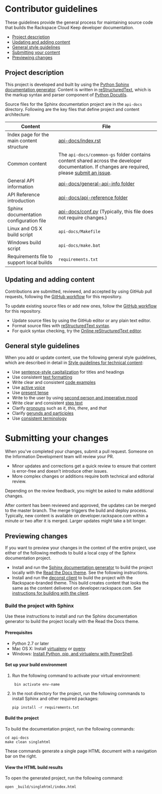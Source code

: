 # Contributor guidelines

These guidelines provide the general process for maintaining source code that builds the Rackspace Cloud Keep developer documentation.

- [Project description](#project-description)
- [Updating and adding content](#updating-and-adding-content)
- [General style guidelines](#general-style-guidelines)
- [Submitting your content](#submitting-your-content)
- [Previewing changes](#previewing-your-changes)

## Project description

This project is developed and built by using the
[Python Sphinx documentation generator](http://sphinx-doc.org/). Content is
written in [reStructuredText](http://sphinx-doc.org/rest.html), which is the markup syntax and
parser component of [Python Docutils](http://docutils.sourceforge.net/index.html).

Source files for the Sphinx documentation project are in the ``api-docs`` directory.
Following are the key files that define project and content architecture:

Content | File
--- | ---
|Index page for the main content structure| [api-docs/index.rst](https://github.com/rackerlabs/docs-cloud-keep/blob/master/api-docs/index.rst)
|Common content| The ``api-docs/commmon-gs`` folder contains content shared across the developer documentation. If changes are required, please [submit an issue](https://github.com/rackerlabs/docs-cloud-keep/tree/master/api-docs/common-gs).
|General API information |[api-docs/general-api-info folder](https://github.com/rackerlabs/docs-cloud-keep/tree/master/api-docs/general-api-info)
|API Reference introduction|[api-docs/api-reference folder](https://github.com/rackerlabs/docs-cloud-keep/tree/master/api-docs/api-reference)
|Sphinx documentation configuration file| [api-docs/conf.py](https://github.com/rackerlabs/docs-cloud-keep/blob/master/api-docs/conf.py) (Typically, this file does not require changes.)
|Linux and OS X build script|``api-docs/Makefile``|
|Windows build script|``api-docs/make.bat``|
|Requirements file to support local builds| ``requirements.txt``

## Updating and adding content

Contributions are submitted, reviewed, and accepted by using GitHub pull requests, following the [GitHub workflow](GITHUBING.md) for this repository.

To update existing source files or add new ones, follow the [GitHub workflow](GITHUBING.md) for this repository.

* Update source files by using the GitHub editor or any plain text editor.
* Format source files with
  [reStructuredText syntax](http://www.sphinx-doc.org/en/stable/rest.html).  
* For quick syntax checking, try the
[Online reStructuredText editor](http://rst.ninjs.org/).

## General style guidelines

When you add or update content, use the following general style guidelines, which are
described in detail in [Style guidelines for technical content](https://github.com/rackerlabs/docs-rackspace/tree/master/style-guide):

- Use [sentence-style capitalization](https://github.com/rackerlabs/docs-rackspace/blob/master/style-guide/a-l-style-guidelines.md#cap-sentence-style) for titles and headings
- Use consistent [text formatting](https://github.com/rackerlabs/docs-rackspace/blob/master/style-guide/m-z-style-guidelines.md#text-formatting)
- Write clear and consistent [code examples](https://github.com/rackerlabs/docs-rackspace/blob/master/style-guide/a-l-style-guidelines.md#code-examples)
- Use [active voice](https://github.com/rackerlabs/docs-rackspace/blob/master/style-guide/basic-writing-guidelines.md#use-active-voice)
- Use [present tense](https://github.com/rackerlabs/docs-rackspace/blob/master/style-guide/basic-writing-guidelines.md#use-present-tense)
- Write to the user by using [second person and imperative mood](https://github.com/rackerlabs/docs-rackspace/blob/master/style-guide/basic-writing-guidelines.md#write-to-user)
- Write clear and consistent [step text](https://github.com/rackerlabs/docs-rackspace/blob/master/style-guide/m-z-style-guidelines.md#tasks-steps)
- Clarify [pronouns](https://github.com/rackerlabs/docs-rackspace/blob/master/style-guide/basic-writing-guidelines.md#clarify-pronouns) such as *it*, *this*, *there*, and *that*
- Clarify [gerunds and participles](https://github.com/rackerlabs/docs-rackspace/blob/master/style-guide/basic-writing-guidelines.md#clarify-gerunds-and-participles)
- Use [consistent terminology](https://github.com/rackerlabs/docs-rackspace/blob/master/style-guide/basic-writing-guidelines.md#use-consistent-terminology)

# Submitting your changes

When you've completed your changes, submit a pull request. Someone on the Information Development team will review your PR.
- Minor updates and corrections get a quick review to ensure that content is error-free and doesn't introduce other issues.
- More complex changes or additions require both technical and editorial review.

Depending on the review feedback, you might be asked to make additional changes.

After content has been reviewed and approved, the updates can be merged to the master branch. The merge triggers the build and
deploy process. Typically, new content is available on developer.rackspace.com within a minute or two after it is merged. Larger
updates might take a bit longer.

## Previewing changes

If you want to preview your changes in the context of the entire project, use either of the following methods to build a local copy of the Sphinx documentation project.

- Install and run the [Sphinx documentation generator](http://sphinx-doc.org/) to build
  the project locally with the [Read the Docs theme](http://docs.readthedocs.org/en/latest/theme.html). See the following instructions.
- Install and run the [deconst client](https://github.com/deconst/client) to build the
  project with the Rackspace-branded theme. This build creates content that looks the
  same as the content delivered on developer.rackspace.com. See
  [instructions for building with the client](https://github.com/rackerlabs/docs-migration/blob/master/docs/migration-instructions.rst#building-your-project-with-the-local-deconst-client).


### Build the project with Sphinx

Use these instructions to install and run the Sphinx documentation generator to build the project locally with the Read the Docs theme.

#### Prerequisites

- Python 2.7 or later
- Mac OS X: Install [virtualenv](http://docs.python-guide.org/en/latest/dev/virtualenvs/) or [pyenv](https://github.com/yyuu/pyenv)
- Windows:
[Install Python, pip, and virtualenv with PowerShell](http://www.tylerbutler.com/2012/05/how-to-install-python-pip-and-virtualenv-on-windows-with-powershell/).


#### Set up your build environment

1. Run the following command to activate your virtual environment:

   ```
    bin activate env-name

   ```   

2. In the root directory for the project, run the following commands to install Sphinx
   and other required packages:

    ```
    pip install -r requirements.txt

    ```

#### Build the project

To build the documentation project, run the following commands:

    cd api-docs
    make clean singlehtml

These commands generate a single page HTML document with a navigation bar on the right.

#### View the HTML build results

To open the generated project, run the following command:

    open _build/singlehtml/index.html
